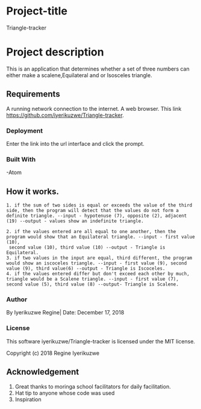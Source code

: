 # Project-title
Triangle-tracker

# Project description
This is an application that determines whether a set of three numbers can either make a scalene,Equilateral and or Isosceles triangle.

## Requirements
A running network connection to the internet.
A web browser.
This link https://github.com/iyerikuzwe/Triangle-tracker.
### Deployment
Enter the link into the url interface and click the prompt.

### Built With
-Atom

## How it works.

    1. if the sum of two sides is equal or exceeds the value of the third side, then the program will detect that the values do not form a definite triangle. --input - hypotenuse (7), opposite (2), adjacent (19) --output - values show an indefinite triangle.

    2. if the values entered are all equal to one another, then the program would show that an Equilateral triangle. --input - first value (10),
     second value (10), third value (10) --output - Triangle is Equilateral.
    3. if two values in the input are equal, third different, the program would show an iscoceles triangle. --input - first value (9), second value (9), third value(6) --output - Triangle is Iscoceles. 
    4. if the values entered differ but don't exceed each other by much, triangle would be a Scalene triangle. --input - first value (7), second value (5), third value (8) --output- Triangle is Scalene.
### Author
By Iyerikuzwe Regine| Date: December 17, 2018

### License
 This software iyerikuzwe/Triangle-tracker is licensed under the MIT license.

Copyright (c) 2018 Regine Iyerikuzwe
## Acknowledgement
1.  Great thanks to moringa school facilitators for daily facilitation.
2.  Hat tip to anyone whose code was used
3.  Inspiration

